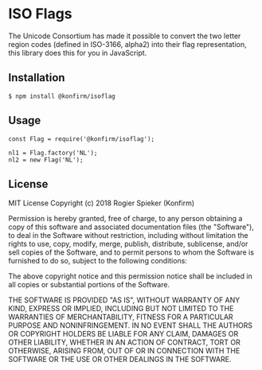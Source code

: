 # ISO Flags

The Unicode Consortium has made it possible to convert the two letter region codes (defined in ISO-3166, alpha2) into their flag representation, this library does this for you in JavaScript.

## Installation

```
$ npm install @konfirm/isoflag
```

## Usage

```
const Flag = require('@konfirm/isoflag');

nl1 = Flag.factory('NL');
nl2 = new Flag('NL');
```

## License

MIT License Copyright (c) 2018 Rogier Spieker (Konfirm)

Permission is hereby granted, free of charge, to any person obtaining a copy of this software and associated documentation files (the "Software"), to deal in the Software without restriction, including without limitation the rights to use, copy, modify, merge, publish, distribute, sublicense, and/or sell copies of the Software, and to permit persons to whom the Software is furnished to do so, subject to the following conditions:

The above copyright notice and this permission notice shall be included in all copies or substantial portions of the Software.

THE SOFTWARE IS PROVIDED "AS IS", WITHOUT WARRANTY OF ANY KIND, EXPRESS OR IMPLIED, INCLUDING BUT NOT LIMITED TO THE WARRANTIES OF MERCHANTABILITY, FITNESS FOR A PARTICULAR PURPOSE AND NONINFRINGEMENT. IN NO EVENT SHALL THE AUTHORS OR COPYRIGHT HOLDERS BE LIABLE FOR ANY CLAIM, DAMAGES OR OTHER LIABILITY, WHETHER IN AN ACTION OF CONTRACT, TORT OR OTHERWISE, ARISING FROM, OUT OF OR IN CONNECTION WITH THE SOFTWARE OR THE USE OR OTHER DEALINGS IN THE SOFTWARE.
